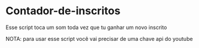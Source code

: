# Contador-de-inscritos
Esse script toca um som toda vez que tu ganhar um novo inscrito

NOTA:
para usar esse script você vai precisar de uma chave api do youtube

